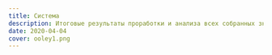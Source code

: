 ```yaml
---
title: Система
description: Итоговые результаты проработки и анализа всех собранных знаний
date: 2020-04-04
cover: ooley1.png
---
```

